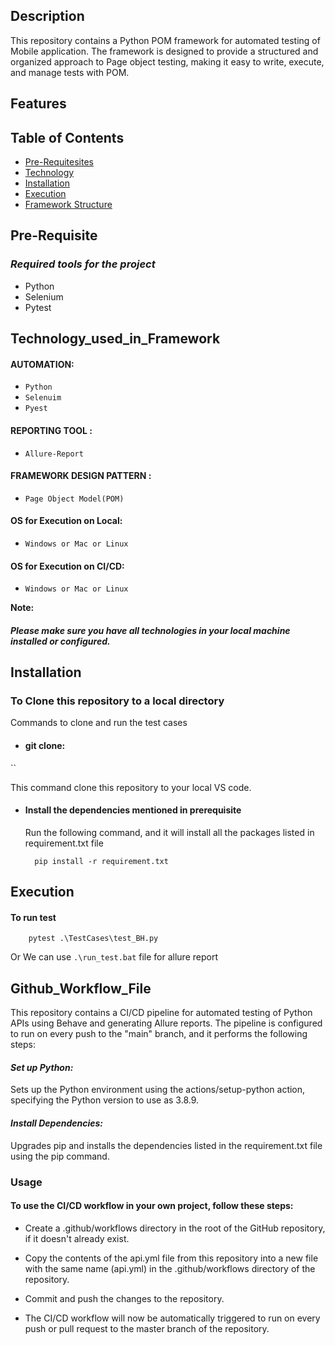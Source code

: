 ## **Description**

This repository contains a Python POM framework for automated testing of Mobile application. The framework is designed to provide a structured and organized approach to Page object testing, making it easy to write, execute, and manage tests with POM.

## **Features**

## **Table of Contents**
- [Pre-Requitesites](#Pre-Requitesites)
- [Technology](#Technology_used_in_Framework)
- [Installation](#Installation)
- [Execution](#Execution)
- [Framework Structure](#Fmework_Structure)

## Pre-Requisite
### *Required tools for the project*

- Python
- Selenium
- Pytest


## Technology_used_in_Framework
#### AUTOMATION:
- `Python`
- `Selenuim`
- `Pyest`

#### REPORTING TOOL :
- `Allure-Report`


#### FRAMEWORK DESIGN PATTERN :
- `Page Object Model(POM)`

#### OS for Execution on Local:
- `Windows or Mac or Linux`

#### OS for Execution on CI/CD:
- `Windows or Mac or Linux`

**Note:** 
##### Please make sure you have all technologies in your local machine installed or configured.

## Installation
### To Clone this repository to a local directory
Commands to clone and run the test cases<br />
- #### git clone: 
``

This command clone this repository to your local VS code.
- #### Install the dependencies mentioned in prerequisite
    
    Run the following command, and it will install all the packages listed in requirement.txt file
      
        pip install -r requirement.txt


## Execution

#### To run test 
        pytest .\TestCases\test_BH.py 
Or 
        We can use `.\run_test.bat` file for allure report

        

## Github_Workflow_File 
This repository contains a CI/CD pipeline for automated testing of Python APIs using Behave and generating Allure reports. The pipeline is configured to run on every push to the "main" branch, and it performs the following steps:

#### *Set up Python:*
Sets up the Python environment using the actions/setup-python action, specifying the Python version to use as 3.8.9.

#### *Install Dependencies:* 
Upgrades pip and installs the dependencies listed in the requirement.txt file using the pip command.

### **Usage**
#### To use the CI/CD workflow in your own project, follow these steps:

- Create a .github/workflows directory in the root of the GitHub repository, if it doesn't already exist.

- Copy the contents of the api.yml file from this repository into a new file with the same name (api.yml) in the .github/workflows directory of the repository.

- Commit and push the changes to the repository.

- The CI/CD workflow will now be automatically triggered to run on every push or pull request to the master branch of the repository.

